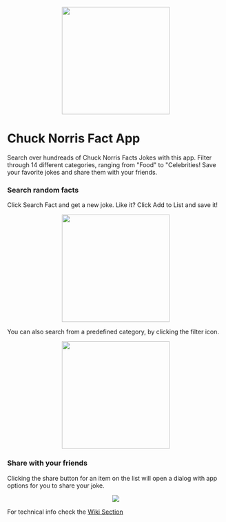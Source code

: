 <p align="center"><img src="[204885689_272178187995882_7888254290715255279_n](https://user-images.githubusercontent.com/59263016/123563909-a4317f80-d78d-11eb-9493-04103d5979f9.png" alt="" width="250"></p>


# Chuck Norris Fact App

Search over hundreads of Chuck Norris Facts Jokes with this app. 
Filter through 14 different categories, ranging from "Food" to "Celebrities! Save your favorite jokes and share them with your friends.

### Search random facts

Click Search Fact and get a new joke. Like it? Click Add to List and save it!

<p align="center"><img src="https://user-images.githubusercontent.com/59263016/122779358-2ac4f900-d284-11eb-8897-50b92c9b3211.gif" alt="" width="250"></p>

You can also search from a predefined category, by clicking the filter icon.
<p align="center"><img src="https://user-images.githubusercontent.com/59263016/122783444-f3584b80-d287-11eb-98b9-e5d59df73b41.gif" alt="" width="250"></p>

### Share with your friends

Clicking the share button for an item on the list will open a dialog with app options for you to share your joke.
<p align="center"><img src="https://scontent.fcpq2-1.fna.fbcdn.net/v/t1.15752-9/200865298_1344868835914784_2485492165638541031_n.png?_nc_cat=103&ccb=1-3&_nc_sid=ae9488&_nc_ohc=fVaL1soRRYEAX85-BWr&_nc_oc=AQm1q28cSvnuqY4_7R59ew1MAxfxOVdyjS5xNFy5KeO6tgh8QPiYfA69HEFpnyowHJXiW6hAWw-21vSkM25Q3cD0&tn=k34XvduK_M5Fxz4y&_nc_ht=scontent.fcpq2-1.fna&oh=2c75f660e3875874bfe501a26e9ba1f6&oe=60D56E62" ></p>


For technical info check the [Wiki Section](https://github.com/rafael-cagliari/chuck-norris-facts-app/wiki)
